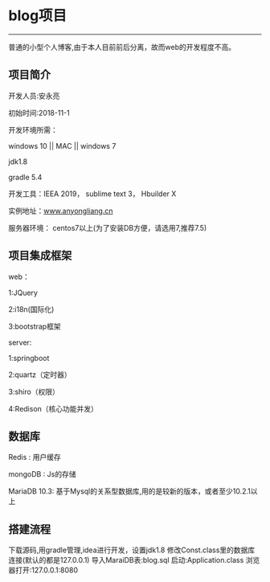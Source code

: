 # blog项目
------------------------------------
普通的小型个人博客,由于本人目前前后分离，故而web的开发程度不高。


项目简介
----------------------------

开发人员:安永亮 

初始时间:2018-11-1

开发环境所需：

windows 10 || MAC || windows 7

jdk1.8 

gradle 5.4

开发工具：IEEA 2019， sublime text 3， Hbuilder X

实例地址：www.anyongliang.cn 

服务器环境： centos7以上(为了安装DB方便，请选用7,推荐7.5)

项目集成框架
-----------------------------------
web：

1:JQuery

2:i18n(国际化)

3:bootstrap框架

server:

1:springboot

2:quartz（定时器）

3:shiro（权限）

4:Redison（核心功能并发）

数据库
-----------------------------------
Redis : 用户缓存

mongoDB : Js的存储

MariaDB 10.3: 基于Mysql的关系型数据库,用的是较新的版本，或者至少10.2.1以上

搭建流程
------------------------------------
下载源码,用gradle管理,idea进行开发，设置jdk1.8
修改Const.class里的数据库连接(默认的都是127.0.0.1)
导入MaraiDB表:blog.sql
启动:Application.class
浏览器打开:127.0.0.1:8080